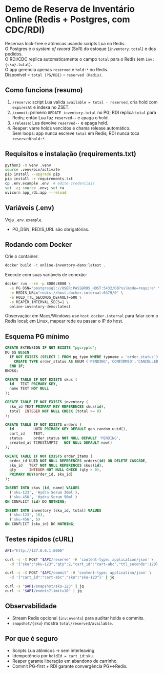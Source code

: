 # Demo de Reserva de Inventário Online (Redis + Postgres, com CDC/RDI)

Reservas lock-free e atômicas usando scripts Lua no Redis.  
O Postgres é o *system of record* (SoR) do estoque (`inventory.total`) e dos pedidos.  
O RDI/CDC replica automaticamente o campo `total` para o Redis (em `inv:{sku}.total`).  
O app gerencia apenas `reserved` e `hold:*` no Redis.  
Disponível = `total (PG/RDI)` – `reserved (Redis)`.

## Como funciona (resumo)
1) `/reserve`: script Lua valida `available = total - reserved`, cria hold com `expiresAt` e indexa no ZSET.  
2) `/commit`: primeiro `UPDATE inventory.total` no PG; RDI replica `total` para Redis; então Lua faz `reserved--` e apaga o hold.  
3) `/release`: Lua devolve `reserved--` e apaga hold.  
4) Reaper: varre holds vencidos e chama release automático.  
Sem loops: app nunca escreve `total` em Redis; RDI nunca toca `reserved`/`hold:*`.

## Requisitos e instalação (requirements.txt)
```bash
python3 -m venv .venv
source .venv/bin/activate
pip install --upgrade pip
pip install -r requirements.txt
cp .env.example .env  # edite credenciais
set -a; source .env; set +a
uvicorn app_rdi:app --reload
```

## Variáveis (.env)
Veja `.env.example`.
- PG_DSN, REDIS_URL são obrigatórias.

## Rodando com Docker
Crie o container:
```bash
docker build -t online-inventory-demo:latest .
```

Execute com suas variáveis de conexão:
```bash
docker run --rm -p 8000:8000 \
  -e PG_DSN="postgresql://USER:PASS@RDS_HOST:5432/DB?sslmode=require" \
  -e REDIS_URL="redis://host.docker.internal:6379/0" \
  -e HOLD_TTL_SECONDS_DEFAULT=600 \
  -e REAPER_INTERVAL_SECS=1 \
  online-inventory-demo:latest
```

Observação: em Macs/Windows use `host.docker.internal` para falar com o Redis local; em Linux, mapear rede ou passar o IP do host.

## Esquema PG mínimo
```sql
CREATE EXTENSION IF NOT EXISTS "pgcrypto";
DO $$ BEGIN
  IF NOT EXISTS (SELECT 1 FROM pg_type WHERE typname = 'order_status') THEN
    CREATE TYPE order_status AS ENUM ('PENDING','CONFIRMED','CANCELLED');
  END IF;
END$$;

CREATE TABLE IF NOT EXISTS skus (
  id   TEXT PRIMARY KEY,
  name TEXT NOT NULL
);

CREATE TABLE IF NOT EXISTS inventory (
  sku_id TEXT PRIMARY KEY REFERENCES skus(id),
  total  INTEGER NOT NULL CHECK (total >= 0)
);

CREATE TABLE IF NOT EXISTS orders (
  id         UUID PRIMARY KEY DEFAULT gen_random_uuid(),
  cart_id    TEXT,
  status     order_status NOT NULL DEFAULT 'PENDING',
  created_at TIMESTAMPTZ   NOT NULL DEFAULT now()
);

CREATE TABLE IF NOT EXISTS order_items (
  order_id UUID NOT NULL REFERENCES orders(id) ON DELETE CASCADE,
  sku_id   TEXT NOT NULL REFERENCES skus(id),
  qty      INTEGER NOT NULL CHECK (qty > 0),
  PRIMARY KEY(order_id, sku_id)
);

INSERT INTO skus (id, name) VALUES
  ('sku-123', 'Hydra Serum 30ml'),
  ('sku-456', 'Hydra Serum 50ml')
ON CONFLICT (id) DO NOTHING;

INSERT INTO inventory (sku_id, total) VALUES
  ('sku-123', 10),
  ('sku-456', 5)
ON CONFLICT (sku_id) DO NOTHING;
```

## Testes rápidos (cURL)
```bash
API="http://127.0.0.1:8000"

curl -s -X POST "$API/reserve" -H 'content-type: application/json' \
  -d '{"sku":"sku-123","qty":2,"cart_id":"cart-abc","ttl_seconds":120}' | jq

curl -s -X POST "$API/commit" -H 'content-type: application/json' \
  -d '{"cart_id":"cart-abc","sku":"sku-123"}' | jq

curl -s "$API/snapshot/sku-123" | jq
curl -s "$API/events?limit=10" | jq
```

## Observabilidade
- Stream Redis opcional (`inv:events`) para auditar holds e commits.  
- `snapshot/{sku}` mostra `total/reserved/available`.  

## Por que é seguro
- Scripts Lua atômicos → sem interleaving.  
- Idempotência por `holdId = cart_id:sku`.  
- Reaper garante liberação em abandono de carrinho.  
- Commit PG-first + RDI garante convergência PG↔Redis.
